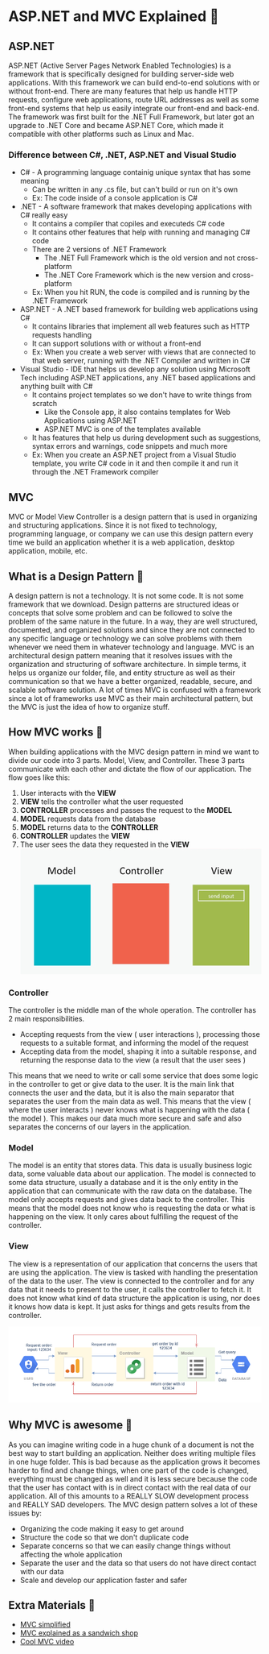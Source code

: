 # ASP.NET and MVC Explained 🍩

## ASP.NET

ASP.NET (Active Server Pages Network Enabled Technologies) is a framework that is specifically designed for building server-side web applications. With this framework we can build end-to-end solutions with or without front-end. There are many features that help us handle HTTP requests, configure web applications, route URL addresses as well as some front-end systems that help us easily integrate our front-end and back-end. The framework was first built for the .NET Full Framework, but later got an upgrade to .NET Core and became ASP.NET Core, which made it compatible with other platforms such as Linux and Mac.

### Difference between C#, .NET, ASP.NET and Visual Studio

- C# - A programming language containig unique syntax that has some meaning
  - Can be written in any .cs file, but can't build or run on it's own
  - Ex: The code inside of a console application is C#
- .NET - A software framework that makes developing applications with C# really easy
  - It contains a compiler that copiles and executeds C# code
  - It contains other features that help with running and managing C# code
  - There are 2 versions of .NET Framework
    - The .NET Full Framework which is the old version and not cross-platform
    - The .NET Core Framework which is the new version and cross-platform
  - Ex: When you hit RUN, the code is compiled and is running by the .NET Framework
- ASP.NET - A .NET based framework for building web applications using C#
  - It contains libraries that implement all web features such as HTTP requests handling
  - It can support solutions with or without a front-end
  - Ex: When you create a web server with views that are connected to that web server, running with the .NET Compiler and written in C#
- Visual Studio - IDE that helps us develop any solution using Microsoft Tech including ASP.NET applications, any .NET based applications and anything built with C#
  - It contains project templates so we don't have to write things from scratch
    - Like the Console app, it also contains templates for Web Applications using ASP.NET
    - ASP.NET MVC is one of the templates available
  - It has features that help us during development such as suggestions, syntax errors and warnings, code snippets and much more
  - Ex: When you create an ASP.NET project from a Visual Studio template, you write C# code in it and then compile it and run it through the .NET Framework compiler

## MVC

MVC or Model View Controller is a design pattern that is used in organizing and structuring applications. Since it is not fixed to technology, programming language, or company we can use this design pattern every time we build an application whether it is a web application, desktop application, mobile, etc.

## What is a Design Pattern 🔹

A design pattern is not a technology. It is not some code. It is not some framework that we download. Design patterns are structured ideas or concepts that solve some problem and can be followed to solve the problem of the same nature in the future. In a way, they are well structured, documented, and organized solutions and since they are not connected to any specific language or technology we can solve problems with them whenever we need them in whatever technology and language. MVC is an architectural design pattern meaning that it resolves issues with the organization and structuring of software architecture. In simple terms, it helps us organize our folder, file, and entity structure as well as their communication so that we have a better organized, readable, secure, and scalable software solution. A lot of times MVC is confused with a framework since a lot of frameworks use MVC as their main architectural pattern, but the MVC is just the idea of how to organize stuff.

## How MVC works 🔹

When building applications with the MVC design pattern in mind we want to divide our code into 3 parts. Model, View, and Controller. These 3 parts communicate with each other and dictate the flow of our application. The flow goes like this:

1. User interacts with the **VIEW**
2. **VIEW** tells the controller what the user requested
3. **CONTROLLER** processes and passes the request to the **MODEL**
4. **MODEL** requests data from the database
5. **MODEL** returns data to the **CONTROLLER**
6. **CONTROLLER** updates the **VIEW**
7. The user sees the data they requested in the **VIEW**
   ![MVC how it works - Animated](img/mvc1.gif)

### Controller

The controller is the middle man of the whole operation. The controller has 2 main responsibilities.

- Accepting requests from the view ( user interactions ), processing those requests to a suitable format, and informing the model of the request
- Accepting data from the model, shaping it into a suitable response, and returning the response data to the view (a result that the user sees )

This means that we need to write or call some service that does some logic in the controller to get or give data to the user. It is the main link that connects the user and the data, but it is also the main separator that separates the user from the main data as well. This means that the view ( where the user interacts ) never knows what is happening with the data ( the model ). This makes our data much more secure and safe and also separates the concerns of our layers in the application.

### Model

The model is an entity that stores data. This data is usually business logic data, some valuable data about our application. The model is connected to some data structure, usually a database and it is the only entity in the application that can communicate with the raw data on the database. The model only accepts requests and gives data back to the controller. This means that the model does not know who is requesting the data or what is happening on the view. It only cares about fulfilling the request of the controller.

### View

The view is a representation of our application that concerns the users that are using the application. The view is tasked with handling the presentation of the data to the user. The view is connected to the controller and for any data that it needs to present to the user, it calls the controller to fetch it. It does not know what kind of data structure the application is using, nor does it knows how data is kept. It just asks for things and gets results from the controller.

![MVC how it works - Example](img/mvc2.png)

## Why MVC is awesome 🔹

As you can imagine writing code in a huge chunk of a document is not the best way to start building an application. Neither does writing multiple files in one huge folder. This is bad because as the application grows it becomes harder to find and change things, when one part of the code is changed, everything must be changed as well and it is less secure because the code that the user has contact with is in direct contact with the real data of our application. All of this amounts to a REALLY SLOW development process and REALLY SAD developers. The MVC design pattern solves a lot of these issues by:

- Organizing the code making it easy to get around
- Structure the code so that we don't duplicate code
- Separate concerns so that we can easily change things without affecting the whole application
- Separate the user and the data so that users do not have direct contact with our data
- Scale and develop our application faster and safer

## Extra Materials 📘

- [MVC simplified](https://www.guru99.com/mvc-tutorial.html)
- [MVC explained as a sandwich shop](https://www.freecodecamp.org/news/simplified-explanation-to-mvc-5d307796df30/)
- [Cool MVC video](https://www.youtube.com/watch?v=1IsL6g2ixak)

